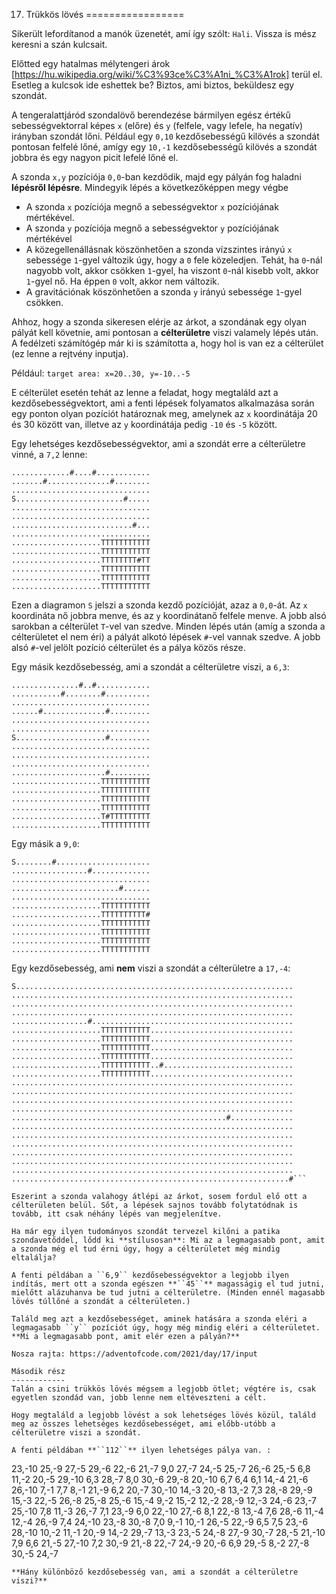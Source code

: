 17. Trükkös lövés
=================

Sikerült lefordítanod a manók üzenetét, amí így szólt: ``Hali``. Vissza is mész keresni a szán kulcsait.

Előtted egy hatalmas mélytengeri árok [https://hu.wikipedia.org/wiki/%C3%93ce%C3%A1ni_%C3%A1rok] terül el. Esetleg a kulcsok ide eshettek be? Biztos, ami biztos, beküldesz egy szondát.


A tengeralattjáród szondalövő berendezése bármilyen egész értékű sebességvektorral képes ``x`` (előre) és ``y`` (felfele, vagy lefele, ha negatív) irányban szondát lőni. Például egy ``0,10`` kezdősebességű kilövés a szondát pontosan felfelé lőné, amígy egy ``10,-1`` kezdősebességű kilövés a szondát jobbra és egy nagyon picit lefelé lőné el.

A szonda ``x,y`` pozíciója ``0,0``-ban kezdődik, majd egy pályán fog haladni **lépésről lépésre**. Mindegyik lépés a következőképpen megy végbe

- A szonda ``x`` pozíciója megnő a sebességvektor ``x`` pozíciójának mértékével.
- A szonda ``y`` pozíciója megnő a sebességvektor ``y`` pozíciójának mértékével
- A közegellenállásnak köszönhetően a szonda vízszintes irányú ``x`` sebessége ``1``-gyel változik úgy, hogy a ``0`` fele közeledjen. Tehát, ha ``0``-nál nagyobb volt, akkor csökken ``1``-gyel, ha viszont ``0``-nál kisebb volt, akkor ``1``-gyel nő. Ha éppen ``0`` volt, akkor nem változik.
- A gravitációnak köszönhetően a szonda ``y`` irányú sebessége ``1``-gyel csökken.

Ahhoz, hogy a szonda sikeresen elérje az árkot, a szondának egy olyan pályát kell követnie, ami pontosan a **célterületre** viszi valamely lépés után. A fedélzeti számítógép már ki is számította a, hogy hol is van ez a célterület (ez lenne a rejtvény inputja).

Például:
``target area: x=20..30, y=-10..-5``

E célterület esetén tehát az lenne a feladat, hogy megtaláld azt a kezdősebességvektort, ami a fenti lépések folyamatos alkalmazása során egy ponton olyan pozíciót határoznak meg, amelynek az ``x`` koordinátája 20 és 30 között van, illetve az ``y`` koordinátája pedig ``-10`` és ``-5`` között.

Egy lehetséges kezdősebességvektor, ami a szondát erre a célterületre vinné, a ``7,2`` lenne:

```
.............#....#............
.......#..............#........
...............................
S........................#.....
...............................
...............................
...........................#...
...............................
....................TTTTTTTTTTT
....................TTTTTTTTTTT
....................TTTTTTTT#TT
....................TTTTTTTTTTT
....................TTTTTTTTTTT
....................TTTTTTTTTTT
```

Ezen a diagramon ``S`` jelszi a szonda kezdő pozícióját, azaz a ``0,0``-át. Az ``x`` koordináta nő jobbra menve, és az ``y`` koordinátanő felfele menve. A jobb alsó sarokban a célterület ``T``-vel van szedve. Minden lépés után (amíg a szonda a célterületet el nem éri) a pályát alkotó lépések ``#``-vel vannak szedve. A jobb alsó ``#``-vel jelölt pozíció célterület és a pálya közös része.

Egy másik kezdősebesség, ami a szondát a célterületre viszi, a ``6,3``:

```
...............#..#............
...........#........#..........
...............................
......#..............#.........
...............................
...............................
S....................#.........
...............................
...............................
...............................
.....................#.........
....................TTTTTTTTTTT
....................TTTTTTTTTTT
....................TTTTTTTTTTT
....................TTTTTTTTTTT
....................T#TTTTTTTTT
....................TTTTTTTTTTT
```
Egy másik a ``9,0``:
```
S........#.....................
.................#.............
...............................
........................#......
...............................
....................TTTTTTTTTTT
....................TTTTTTTTTT#
....................TTTTTTTTTTT
....................TTTTTTTTTTT
....................TTTTTTTTTTT
....................TTTTTTTTTTT
```

Egy kezdősebesség, ami **nem** viszi a szondát a célterületre a ``17,-4``: 

```
S..............................................................
...............................................................
...............................................................
...............................................................
.................#.............................................
....................TTTTTTTTTTT................................
....................TTTTTTTTTTT................................
....................TTTTTTTTTTT................................
....................TTTTTTTTTTT................................
....................TTTTTTTTTTT..#.............................
....................TTTTTTTTTTT................................
...............................................................
...............................................................
...............................................................
...............................................................
................................................#..............
...............................................................
...............................................................
...............................................................
...............................................................
...............................................................
...............................................................
..............................................................#```

Eszerint a szonda valahogy átlépi az árkot, sosem fordul elő ott a célterületen belül. Sőt, a lépések sajnos tovább folytatódnak is tovább, itt csak néhány lépés van megjelenítve.

Ha már egy ilyen tudományos szondát tervezel kilőni a patika szondavetőddel, lődd ki **stílusosan**: Mi az a legmagasabb pont, amit a szonda még el tud érni úgy, hogy a célterületet még mindig eltalálja?

A fenti példában a ``6,9`` kezdősebességvektor a legjobb ilyen indítás, mert ott a szonda egészen **``45``** magasságig el tud jutni, mielőtt alázuhanva be tud jutni a célterületre. (Minden ennél magasabb lövés túllőné a szondát a célterületen.)

Találd meg azt a kezdősebességet, aminek hatására a szonda eléri a legmagasabb ``y`` pozíciót úgy, hogy még mindig eléri a célterületet. **Mi a legmagasabb pont, amit elér ezen a pályán?**

Nosza rajta: https://adventofcode.com/2021/day/17/input

Második rész
------------
Talán a csini trükkös lövés mégsem a legjobb ötlet; végtére is, csak egyetlen szondád van, jobb lenne nem eltéveszteni a célt.

Hogy megtaláld a legjobb lövést a sok lehetséges lövés közül, találd meg az összes lehetséges kezdősebességet, ami előbb-utóbb a célterületre viszi a szondát. 

A fenti példában **``112``** ilyen lehetséges pálya van. :
```
23,-10  25,-9   27,-5   29,-6   22,-6   21,-7   9,0     27,-7   24,-5
25,-7   26,-6   25,-5   6,8     11,-2   20,-5   29,-10  6,3     28,-7
8,0     30,-6   29,-8   20,-10  6,7     6,4     6,1     14,-4   21,-6
26,-10  7,-1    7,7     8,-1    21,-9   6,2     20,-7   30,-10  14,-3
20,-8   13,-2   7,3     28,-8   29,-9   15,-3   22,-5   26,-8   25,-8
25,-6   15,-4   9,-2    15,-2   12,-2   28,-9   12,-3   24,-6   23,-7
25,-10  7,8     11,-3   26,-7   7,1     23,-9   6,0     22,-10  27,-6
8,1     22,-8   13,-4   7,6     28,-6   11,-4   12,-4   26,-9   7,4
24,-10  23,-8   30,-8   7,0     9,-1    10,-1   26,-5   22,-9   6,5
7,5     23,-6   28,-10  10,-2   11,-1   20,-9   14,-2   29,-7   13,-3
23,-5   24,-8   27,-9   30,-7   28,-5   21,-10  7,9     6,6     21,-5
27,-10  7,2     30,-9   21,-8   22,-7   24,-9   20,-6   6,9     29,-5
8,-2    27,-8   30,-5   24,-7
```
**Hány különböző kezdősebesség van, ami a szondát a célterületre viszi?**


